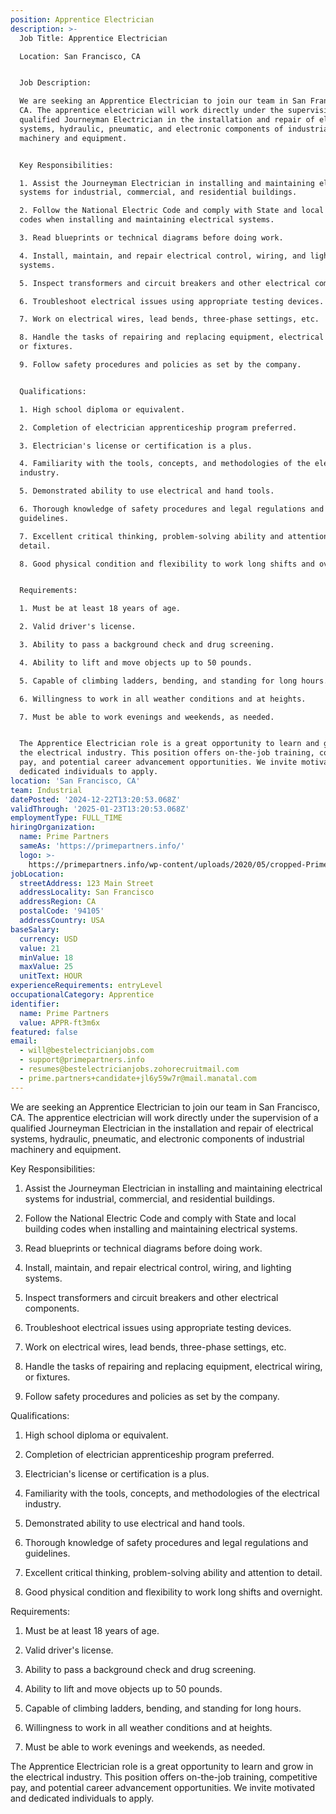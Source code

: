 ```yaml
---
position: Apprentice Electrician
description: >-
  Job Title: Apprentice Electrician

  Location: San Francisco, CA


  Job Description:

  We are seeking an Apprentice Electrician to join our team in San Francisco,
  CA. The apprentice electrician will work directly under the supervision of a
  qualified Journeyman Electrician in the installation and repair of electrical
  systems, hydraulic, pneumatic, and electronic components of industrial
  machinery and equipment. 


  Key Responsibilities:

  1. Assist the Journeyman Electrician in installing and maintaining electrical
  systems for industrial, commercial, and residential buildings.

  2. Follow the National Electric Code and comply with State and local building
  codes when installing and maintaining electrical systems.

  3. Read blueprints or technical diagrams before doing work.

  4. Install, maintain, and repair electrical control, wiring, and lighting
  systems.

  5. Inspect transformers and circuit breakers and other electrical components.

  6. Troubleshoot electrical issues using appropriate testing devices.

  7. Work on electrical wires, lead bends, three-phase settings, etc.

  8. Handle the tasks of repairing and replacing equipment, electrical wiring,
  or fixtures.

  9. Follow safety procedures and policies as set by the company.


  Qualifications:

  1. High school diploma or equivalent.

  2. Completion of electrician apprenticeship program preferred.

  3. Electrician's license or certification is a plus.

  4. Familiarity with the tools, concepts, and methodologies of the electrical
  industry.

  5. Demonstrated ability to use electrical and hand tools.

  6. Thorough knowledge of safety procedures and legal regulations and
  guidelines.

  7. Excellent critical thinking, problem-solving ability and attention to
  detail.

  8. Good physical condition and flexibility to work long shifts and overnight.


  Requirements:

  1. Must be at least 18 years of age.

  2. Valid driver's license.

  3. Ability to pass a background check and drug screening.

  4. Ability to lift and move objects up to 50 pounds.

  5. Capable of climbing ladders, bending, and standing for long hours.

  6. Willingness to work in all weather conditions and at heights.

  7. Must be able to work evenings and weekends, as needed.


  The Apprentice Electrician role is a great opportunity to learn and grow in
  the electrical industry. This position offers on-the-job training, competitive
  pay, and potential career advancement opportunities. We invite motivated and
  dedicated individuals to apply.
location: 'San Francisco, CA'
team: Industrial
datePosted: '2024-12-22T13:20:53.068Z'
validThrough: '2025-01-23T13:20:53.068Z'
employmentType: FULL_TIME
hiringOrganization:
  name: Prime Partners
  sameAs: 'https://primepartners.info/'
  logo: >-
    https://primepartners.info/wp-content/uploads/2020/05/cropped-Prime-Partners-Logo-NO-BG-1-1.png
jobLocation:
  streetAddress: 123 Main Street
  addressLocality: San Francisco
  addressRegion: CA
  postalCode: '94105'
  addressCountry: USA
baseSalary:
  currency: USD
  value: 21
  minValue: 18
  maxValue: 25
  unitText: HOUR
experienceRequirements: entryLevel
occupationalCategory: Apprentice
identifier:
  name: Prime Partners
  value: APPR-ft3m6x
featured: false
email:
  - will@bestelectricianjobs.com
  - support@primepartners.info
  - resumes@bestelectricianjobs.zohorecruitmail.com
  - prime.partners+candidate+jl6y59w7r@mail.manatal.com
---
```


We are seeking an Apprentice Electrician to join our team in San Francisco,
  CA. The apprentice electrician will work directly under the supervision of a
  qualified Journeyman Electrician in the installation and repair of electrical
  systems, hydraulic, pneumatic, and electronic components of industrial
  machinery and equipment. 


  Key Responsibilities:

  1. Assist the Journeyman Electrician in installing and maintaining electrical
  systems for industrial, commercial, and residential buildings.

  2. Follow the National Electric Code and comply with State and local building
  codes when installing and maintaining electrical systems.

  3. Read blueprints or technical diagrams before doing work.

  4. Install, maintain, and repair electrical control, wiring, and lighting
  systems.

  5. Inspect transformers and circuit breakers and other electrical components.

  6. Troubleshoot electrical issues using appropriate testing devices.

  7. Work on electrical wires, lead bends, three-phase settings, etc.

  8. Handle the tasks of repairing and replacing equipment, electrical wiring,
  or fixtures.

  9. Follow safety procedures and policies as set by the company.


  Qualifications:

  1. High school diploma or equivalent.

  2. Completion of electrician apprenticeship program preferred.

  3. Electrician's license or certification is a plus.

  4. Familiarity with the tools, concepts, and methodologies of the electrical
  industry.

  5. Demonstrated ability to use electrical and hand tools.

  6. Thorough knowledge of safety procedures and legal regulations and
  guidelines.

  7. Excellent critical thinking, problem-solving ability and attention to
  detail.

  8. Good physical condition and flexibility to work long shifts and overnight.


  Requirements:

  1. Must be at least 18 years of age.

  2. Valid driver's license.

  3. Ability to pass a background check and drug screening.

  4. Ability to lift and move objects up to 50 pounds.

  5. Capable of climbing ladders, bending, and standing for long hours.

  6. Willingness to work in all weather conditions and at heights.

  7. Must be able to work evenings and weekends, as needed.


  The Apprentice Electrician role is a great opportunity to learn and grow in
  the electrical industry. This position offers on-the-job training, competitive
  pay, and potential career advancement opportunities. We invite motivated and
  dedicated individuals to apply.
